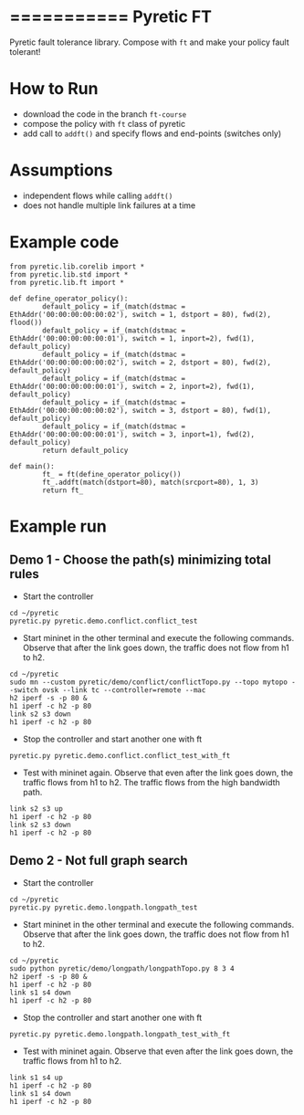 ===========
Pyretic FT
===========
Pyretic fault tolerance library. Compose with ```ft``` and make your policy fault tolerant!

# How to Run
* download the code in the branch ```ft-course```
* compose the policy with ```ft``` class of pyretic
* add call to ```addft()``` and specify flows and end-points (switches only)

# Assumptions
* independent flows while calling ```addft()```
* does not handle multiple link failures at a time

# Example code
```
from pyretic.lib.corelib import *
from pyretic.lib.std import *
from pyretic.lib.ft import *

def define_operator_policy():
        default_policy = if_(match(dstmac = EthAddr('00:00:00:00:00:02'), switch = 1, dstport = 80), fwd(2), flood())
        default_policy = if_(match(dstmac = EthAddr('00:00:00:00:00:01'), switch = 1, inport=2), fwd(1), default_policy)
        default_policy = if_(match(dstmac = EthAddr('00:00:00:00:00:02'), switch = 2, dstport = 80), fwd(2), default_policy)
        default_policy = if_(match(dstmac = EthAddr('00:00:00:00:00:01'), switch = 2, inport=2), fwd(1), default_policy)
        default_policy = if_(match(dstmac = EthAddr('00:00:00:00:00:02'), switch = 3, dstport = 80), fwd(1), default_policy)
        default_policy = if_(match(dstmac = EthAddr('00:00:00:00:00:01'), switch = 3, inport=1), fwd(2), default_policy)
        return default_policy

def main():
        ft_ = ft(define_operator_policy())
        ft_.addft(match(dstport=80), match(srcport=80), 1, 3)
        return ft_
```

# Example run

## Demo 1 - Choose the path(s) minimizing total rules
* Start the controller 
```
cd ~/pyretic
pyretic.py pyretic.demo.conflict.conflict_test
```
* Start mininet in the other terminal and execute the following commands. Observe that after the link goes down, the traffic does not flow from h1 to h2.
```
cd ~/pyretic
sudo mn --custom pyretic/demo/conflict/conflictTopo.py --topo mytopo --switch ovsk --link tc --controller=remote --mac
h2 iperf -s -p 80 &
h1 iperf -c h2 -p 80
link s2 s3 down
h1 iperf -c h2 -p 80
```
* Stop the controller and start another one with ft
```
pyretic.py pyretic.demo.conflict.conflict_test_with_ft
```
* Test with mininet again. Observe that even after the link goes down, the traffic flows from h1 to h2. The traffic flows from the high bandwidth path.
```
link s2 s3 up
h1 iperf -c h2 -p 80
link s2 s3 down
h1 iperf -c h2 -p 80
```

## Demo 2 - Not full graph search
* Start the controller 
```
cd ~/pyretic
pyretic.py pyretic.demo.longpath.longpath_test
```
* Start mininet in the other terminal and execute the following commands. Observe that after the link goes down, the traffic does not flow from h1 to h2.
```
cd ~/pyretic
sudo python pyretic/demo/longpath/longpathTopo.py 8 3 4
h2 iperf -s -p 80 &
h1 iperf -c h2 -p 80
link s1 s4 down
h1 iperf -c h2 -p 80
```
* Stop the controller and start another one with ft
```
pyretic.py pyretic.demo.longpath.longpath_test_with_ft
```
* Test with mininet again. Observe that even after the link goes down, the traffic flows from h1 to h2.
```
link s1 s4 up
h1 iperf -c h2 -p 80
link s1 s4 down
h1 iperf -c h2 -p 80
```

##
